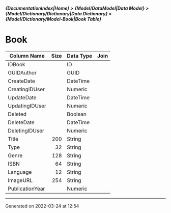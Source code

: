 ##### {DocumentationIndex|Home} > {Model/DataModel|Data Model} > {Model/Dictionary/Dictionary|Data Dictionary} > {Model/Dictionary/Model-Book|Book Table}

Book
===

Column Name | Size | Data Type | Join 
----------- | ---: | --------- | ---- 
IDBook |  | ID |  
GUIDAuthor |  | GUID |  
CreateDate |  | DateTime |  
CreatingIDUser |  | Numeric |  
UpdateDate |  | DateTime |  
UpdatingIDUser |  | Numeric |  
Deleted |  | Boolean |  
DeleteDate |  | DateTime |  
DeletingIDUser |  | Numeric |  
Title | 200 | String |  
Type | 32 | String |  
Genre | 128 | String |  
ISBN | 64 | String |  
Language | 12 | String |  
ImageURL | 254 | String |  
PublicationYear |  | Numeric |  
- - -

Generated on 2022-03-24 at 12:54
